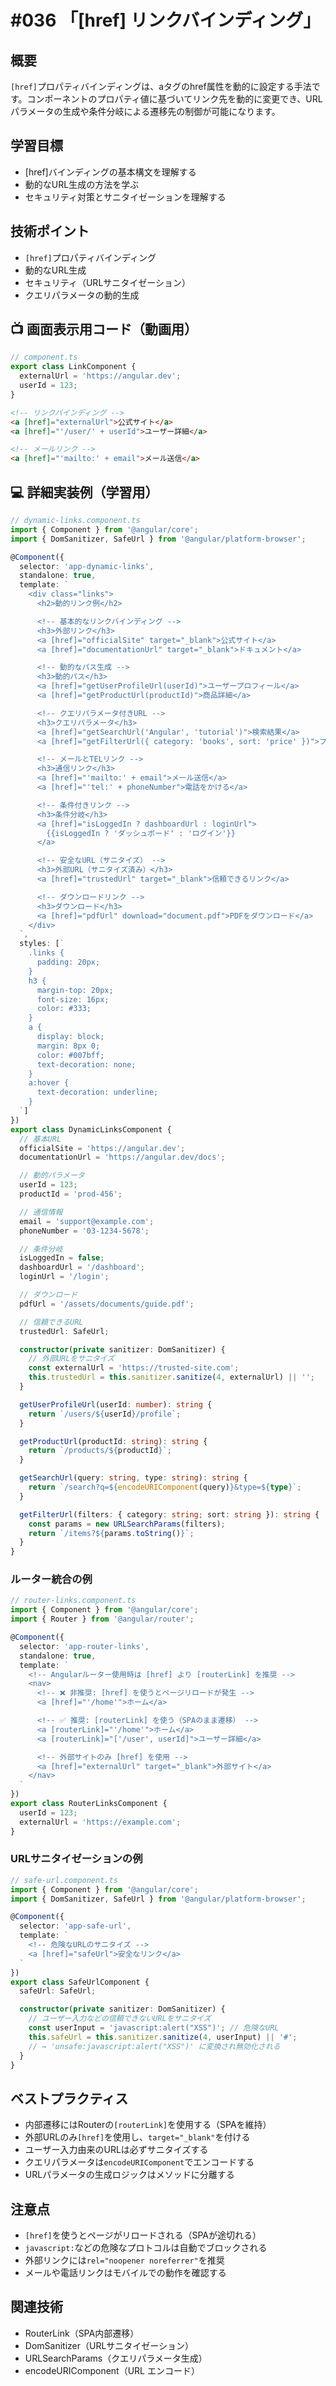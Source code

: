 # #036 「[href] リンクバインディング」

## 概要
`[href]`プロパティバインディングは、aタグのhref属性を動的に設定する手法です。コンポーネントのプロパティ値に基づいてリンク先を動的に変更でき、URLパラメータの生成や条件分岐による遷移先の制御が可能になります。

## 学習目標
- [href]バインディングの基本構文を理解する
- 動的なURL生成の方法を学ぶ
- セキュリティ対策とサニタイゼーションを理解する

## 技術ポイント
- `[href]`プロパティバインディング
- 動的なURL生成
- セキュリティ（URLサニタイゼーション）
- クエリパラメータの動的生成

## 📺 画面表示用コード（動画用）

```typescript
// component.ts
export class LinkComponent {
  externalUrl = 'https://angular.dev';
  userId = 123;
}
```

```html
<!-- リンクバインディング -->
<a [href]="externalUrl">公式サイト</a>
<a [href]="'/user/' + userId">ユーザー詳細</a>
```

```html
<!-- メールリンク -->
<a [href]="'mailto:' + email">メール送信</a>
```

## 💻 詳細実装例（学習用）

```typescript
// dynamic-links.component.ts
import { Component } from '@angular/core';
import { DomSanitizer, SafeUrl } from '@angular/platform-browser';

@Component({
  selector: 'app-dynamic-links',
  standalone: true,
  template: `
    <div class="links">
      <h2>動的リンク例</h2>

      <!-- 基本的なリンクバインディング -->
      <h3>外部リンク</h3>
      <a [href]="officialSite" target="_blank">公式サイト</a>
      <a [href]="documentationUrl" target="_blank">ドキュメント</a>

      <!-- 動的なパス生成 -->
      <h3>動的パス</h3>
      <a [href]="getUserProfileUrl(userId)">ユーザープロフィール</a>
      <a [href]="getProductUrl(productId)">商品詳細</a>

      <!-- クエリパラメータ付きURL -->
      <h3>クエリパラメータ</h3>
      <a [href]="getSearchUrl('Angular', 'tutorial')">検索結果</a>
      <a [href]="getFilterUrl({ category: 'books', sort: 'price' })">フィルタ適用</a>

      <!-- メールとTELリンク -->
      <h3>通信リンク</h3>
      <a [href]="'mailto:' + email">メール送信</a>
      <a [href]="'tel:' + phoneNumber">電話をかける</a>

      <!-- 条件付きリンク -->
      <h3>条件分岐</h3>
      <a [href]="isLoggedIn ? dashboardUrl : loginUrl">
        {{isLoggedIn ? 'ダッシュボード' : 'ログイン'}}
      </a>

      <!-- 安全なURL（サニタイズ） -->
      <h3>外部URL（サニタイズ済み）</h3>
      <a [href]="trustedUrl" target="_blank">信頼できるリンク</a>

      <!-- ダウンロードリンク -->
      <h3>ダウンロード</h3>
      <a [href]="pdfUrl" download="document.pdf">PDFをダウンロード</a>
    </div>
  `,
  styles: [`
    .links {
      padding: 20px;
    }
    h3 {
      margin-top: 20px;
      font-size: 16px;
      color: #333;
    }
    a {
      display: block;
      margin: 8px 0;
      color: #007bff;
      text-decoration: none;
    }
    a:hover {
      text-decoration: underline;
    }
  `]
})
export class DynamicLinksComponent {
  // 基本URL
  officialSite = 'https://angular.dev';
  documentationUrl = 'https://angular.dev/docs';

  // 動的パラメータ
  userId = 123;
  productId = 'prod-456';

  // 通信情報
  email = 'support@example.com';
  phoneNumber = '03-1234-5678';

  // 条件分岐
  isLoggedIn = false;
  dashboardUrl = '/dashboard';
  loginUrl = '/login';

  // ダウンロード
  pdfUrl = '/assets/documents/guide.pdf';

  // 信頼できるURL
  trustedUrl: SafeUrl;

  constructor(private sanitizer: DomSanitizer) {
    // 外部URLをサニタイズ
    const externalUrl = 'https://trusted-site.com';
    this.trustedUrl = this.sanitizer.sanitize(4, externalUrl) || '';
  }

  getUserProfileUrl(userId: number): string {
    return `/users/${userId}/profile`;
  }

  getProductUrl(productId: string): string {
    return `/products/${productId}`;
  }

  getSearchUrl(query: string, type: string): string {
    return `/search?q=${encodeURIComponent(query)}&type=${type}`;
  }

  getFilterUrl(filters: { category: string; sort: string }): string {
    const params = new URLSearchParams(filters);
    return `/items?${params.toString()}`;
  }
}
```

### ルーター統合の例

```typescript
// router-links.component.ts
import { Component } from '@angular/core';
import { Router } from '@angular/router';

@Component({
  selector: 'app-router-links',
  standalone: true,
  template: `
    <!-- Angularルーター使用時は [href] より [routerLink] を推奨 -->
    <nav>
      <!-- ❌ 非推奨: [href] を使うとページリロードが発生 -->
      <a [href]="'/home'">ホーム</a>

      <!-- ✅ 推奨: [routerLink] を使う（SPAのまま遷移） -->
      <a [routerLink]="'/home'">ホーム</a>
      <a [routerLink]="['/user', userId]">ユーザー詳細</a>

      <!-- 外部サイトのみ [href] を使用 -->
      <a [href]="externalUrl" target="_blank">外部サイト</a>
    </nav>
  `
})
export class RouterLinksComponent {
  userId = 123;
  externalUrl = 'https://example.com';
}
```

### URLサニタイゼーションの例

```typescript
// safe-url.component.ts
import { Component } from '@angular/core';
import { DomSanitizer, SafeUrl } from '@angular/platform-browser';

@Component({
  selector: 'app-safe-url',
  template: `
    <!-- 危険なURLのサニタイズ -->
    <a [href]="safeUrl">安全なリンク</a>
  `
})
export class SafeUrlComponent {
  safeUrl: SafeUrl;

  constructor(private sanitizer: DomSanitizer) {
    // ユーザー入力などの信頼できないURLをサニタイズ
    const userInput = 'javascript:alert("XSS")'; // 危険なURL
    this.safeUrl = this.sanitizer.sanitize(4, userInput) || '#';
    // → 'unsafe:javascript:alert("XSS")' に変換され無効化される
  }
}
```

## ベストプラクティス
- 内部遷移にはRouterの`[routerLink]`を使用する（SPAを維持）
- 外部URLのみ`[href]`を使用し、`target="_blank"`を付ける
- ユーザー入力由来のURLは必ずサニタイズする
- クエリパラメータは`encodeURIComponent`でエンコードする
- URLパラメータの生成ロジックはメソッドに分離する

## 注意点
- `[href]`を使うとページがリロードされる（SPAが途切れる）
- `javascript:`などの危険なプロトコルは自動でブロックされる
- 外部リンクには`rel="noopener noreferrer"`を推奨
- メールや電話リンクはモバイルでの動作を確認する

## 関連技術
- RouterLink（SPA内部遷移）
- DomSanitizer（URLサニタイゼーション）
- URLSearchParams（クエリパラメータ生成）
- encodeURIComponent（URL エンコード）
